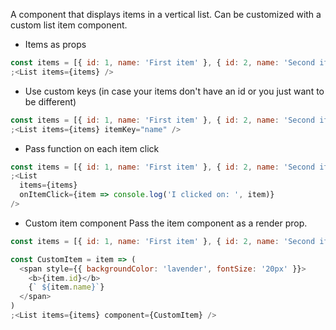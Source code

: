 A component that displays items in a vertical list. Can be customized with a custom list item component.

* Items as props

```js
const items = [{ id: 1, name: 'First item' }, { id: 2, name: 'Second item' }]
;<List items={items} />
```

* Use custom keys (in case your items don't have an id or you just want to be different)

```js
const items = [{ id: 1, name: 'First item' }, { id: 2, name: 'Second item' }]
;<List items={items} itemKey="name" />
```

* Pass function on each item click

```js
const items = [{ id: 1, name: 'First item' }, { id: 2, name: 'Second item' }]
;<List
  items={items}
  onItemClick={item => console.log('I clicked on: ', item)}
/>
```

* Custom item component
  Pass the item component as a render prop.

```js
const items = [{ id: 1, name: 'First item' }, { id: 2, name: 'Second item' }]

const CustomItem = item => (
  <span style={{ backgroundColor: 'lavender', fontSize: '20px' }}>
    <b>{item.id}</b>
    {` ${item.name}`}
  </span>
)
;<List items={items} component={CustomItem} />
```

